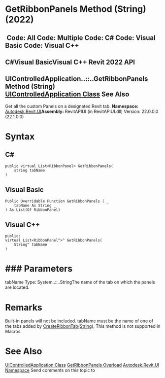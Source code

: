 # GetRibbonPanels Method (String) (2022)

﻿
 Code: All Code: Multiple Code: C# Code: Visual Basic Code: Visual C++   
---  
C#Visual BasicVisual C++
Revit 2022 API  
---  
UIControlledApplication..::..GetRibbonPanels Method (String)  
[UIControlledApplication Class](4638c568-a118-1d57-ceed-a57595202644.md "UIControlledApplication Class") See Also  
---  
Get all the custom Panels on a designated Revit tab.
**Namespace:** [Autodesk.Revit.UI](e86fd90a-8957-02a6-da7f-ced248966e3e.md "Autodesk.Revit.UI Namespace")**Assembly:** RevitAPIUI (in RevitAPIUI.dll) Version: 22.0.0.0 (22.1.0.0)
# Syntax
C#  
---  
```text
public virtual List<RibbonPanel> GetRibbonPanels(
	string tabName
)
```
  
Visual Basic  
---  
```text
Public Overridable Function GetRibbonPanels ( _
	tabName As String _
) As List(Of RibbonPanel)
```
  
Visual C++  
---  
```text
public:
virtual List<RibbonPanel^>^ GetRibbonPanels(
	String^ tabName
)
```
  
# ### Parameters
tabName
    Type: System..::..StringThe name of the tab on which the panels are located.
# Remarks
Built-in panels will not be included. tabName must be the name of one of the tabs added by [CreateRibbonTab(String)](841d6694-4e2c-b75d-2d11-b39e7fda1c37.md "CreateRibbonTab Method"). This method is not supported in Macros.
# See Also
[UIControlledApplication Class](4638c568-a118-1d57-ceed-a57595202644.md "UIControlledApplication Class")
[GetRibbonPanels Overload](c5ea638f-47e2-3301-1304-8f39519e47c3.md "GetRibbonPanels Method")
[Autodesk.Revit.UI Namespace](e86fd90a-8957-02a6-da7f-ced248966e3e.md "Autodesk.Revit.UI Namespace")
Send comments on this topic to 